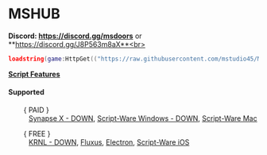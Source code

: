# MSHUB
**Discord: https://discord.gg/msdoors** or **https://discord.gg/J8P563m8aX**<br>
```lua
loadstring(game:HttpGet(("https://raw.githubusercontent.com/mstudio45/MSDOORS/main/MSHUB_Loader.lua"),true))()
```
**[Script Features](https://github.com/mstudio45/MSDOORS/blob/main/Script%20Features.md)**<br>

#### Supported
⠀⠀⠀{ PAID }<br>
⠀⠀⠀⠀[Synapse X - DOWN](https://x.synapse.to), [Script-Ware Windows - DOWN](https://script-ware.com), [Script-Ware Mac](https://script-ware.com)<br>

⠀⠀⠀{ FREE }<br>
⠀⠀⠀⠀[KRNL - DOWN](https://krnl.place), [Fluxus](https://fluxteam.net), [Electron](https://ryos.lol), [Script-Ware iOS](https://script-ware.com/ios)<br>
